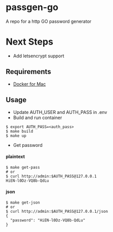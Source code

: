 # passgen-go
A repo for a http GO password generator

# Next Steps
* Add letsencrypt support

## Requirements
* [Docker for Mac](https://www.docker.com/docker-mac)

## Usage
* Update AUTH_USER and AUTH_PASS in .env
* Build and run container

```
$ export AUTH_PASS=<auth_pass>
$ make build
$ make up
```

* Get password

#### plaintext

```
$ make get-pass
# or
$ curl http://admin:$AUTH_PASS@127.0.0.1
HiEN-l0Dz-VQ8b-QdLu
```

#### json

```
$ make get-json
# or
$ curl http://admin:$AUTH_PASS@127.0.0.1/json
{
  "password": "HiEN-l0Dz-VQ8b-QdLu"
}
```
